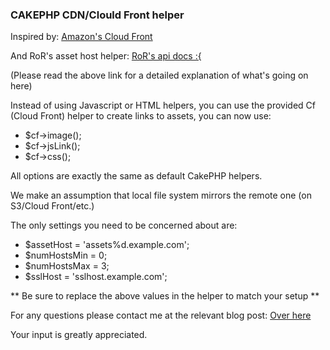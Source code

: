 ### CAKEPHP CDN/Clould Front helper

Inspired by:
[Amazon's Cloud Front](http://developer.amazonwebservices.com/connect/entry.jspa?externalID=2331)

And RoR's asset host helper:
[RoR's api docs :{](http://api.rubyonrails.org/classes/ActionView/Helpers/AssetTagHelper.html)

(Please read the above link for a detailed explanation of what's going on here)

Instead of using Javascript or HTML helpers, you can use the provided Cf (Cloud Front) helper
to create links to assets, you can now use:

- $cf->image();
- $cf->jsLink();
- $cf->css();

All options are exactly the same as default CakePHP helpers.

We make an assumption that local file system mirrors the remote one (on S3/Cloud Front/etc.)

The only settings you need to be concerned about are:

- $assetHost = 'assets%d.example.com';
- $numHostsMin = 0;
- $numHostsMax = 3;
- $sslHost = 'sslhost.example.com';

** Be sure to replace the above values in the helper to match your setup **

For any questions please contact me at the relevant blog post:
[Over here](http://wp.me/peDIi-cJ)

Your input is greatly appreciated. 